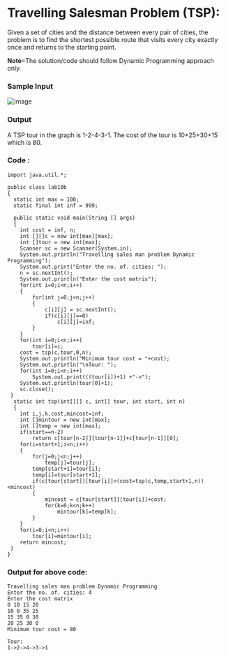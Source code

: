 
# Travelling Salesman Problem (TSP):

Given a set of cities and the distance between every pair of cities, the problem is to find the shortest possible route that visits every city exactly once and returns to the starting point.

**Note**=The solution/code should follow Dynamic Programming approach only.

### Sample Input

![image](https://user-images.githubusercontent.com/86611624/194922421-452719a6-f79e-4e4b-8dfe-c7b31f935268.png)

### Output

A TSP tour in the graph is 1-2-4-3-1. The cost of the tour is 10+25+30+15 which is 80.

### Code :

    import java.util.*;

    public class lab10b
    {
      static int max = 100;
      static final int inf = 999;

      public static void main(String [] args)
      {
        int cost = inf, n;
        int [][]c = new int[max][max];
        int []tour = new int[max];
        Scanner sc = new Scanner(System.in);
        System.out.println("Travelling sales man problem Dynamic Programming");
        System.out.print("Enter the no. of. cities: ");
        n = sc.nextInt();
        System.out.println("Enter the cost matrix");
        for(int i=0;i<n;i++)
        {
            for(int j=0;j<n;j++)
            {
                c[i][j] = sc.nextInt();
                if(c[i][j]==0)
                    c[i][j]=inf;
            }
        }
        for(int i=0;i<n;i++)
            tour[i]=i;
        cost = tsp(c,tour,0,n);
        System.out.println("Minimum tour cost = "+cost);
        System.out.println("\nTour: ");
        for(int i=0;i<n;i++)
            System.out.print(((tour[i])+1) +"->");
        System.out.println(tour[0]+1);
        sc.close();
     }
      static int tsp(int[][] c, int[] tour, int start, int n)
      {
        int i,j,k,cost,mincost=inf;
        int []mintour = new int[max];
        int []temp = new int[max];
        if(start==n-2)
            return c[tour[n-2]][tour[n-1]]+c[tour[n-1]][0];
        for(i=start+1;i<n;i++)
        {
            for(j=0;j<n;j++)
                temp[j]=tour[j];
            temp[start+1]=tour[i];
            temp[i]=tour[start+1];
            if(c[tour[start]][tour[i]]+(cost=tsp(c,temp,start+1,n))<mincost)
            {
                mincost = c[tour[start]][tour[i]]+cost;
                for(k=0;k<n;k++)
                    mintour[k]=temp[k];
            }
        }
        for(i=0;i<n;i++)
            tour[i]=mintour[i];
        return mincost;
     }
    }


### Output for above code:

    Travelling sales man problem Dynamic Programming
    Enter the no. of. cities: 4
    Enter the cost matrix
    0 10 15 20
    10 0 35 25 
    15 35 0 30
    20 25 30 0
    Minimum tour cost = 80

    Tour: 
    1->2->4->3->1
